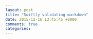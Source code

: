 ```yaml
---
layout: post
title: "Swiftly validating markdown"
date: 2015-12-16 13:45:45 +0000
comments: true
categories: 
---
```

